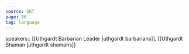 ```yaml
---
source: SKT
page: 86
tag: language
---
```


speakers:: [[Uthgardt Barbarian Leader \|uthgardt barbarians]], [[Uthgardt Shaman \|uthgardt shamans]]

